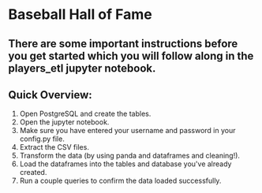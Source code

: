 # Baseball Hall of Fame


## There are some important instructions before you get started which you will follow along in the players_etl jupyter notebook.

## Quick Overview:

1. Open PostgreSQL and create the tables.
2. Open the jupyter notebook.
3. Make sure you have entered your username and password in your config.py file.
4. Extract the CSV files.
5. Transform the data (by using panda and dataframes and cleaning!).
6. Load the dataframes into the tables and database you've already created.
7. Run a couple queries to confirm the data loaded successfully.
